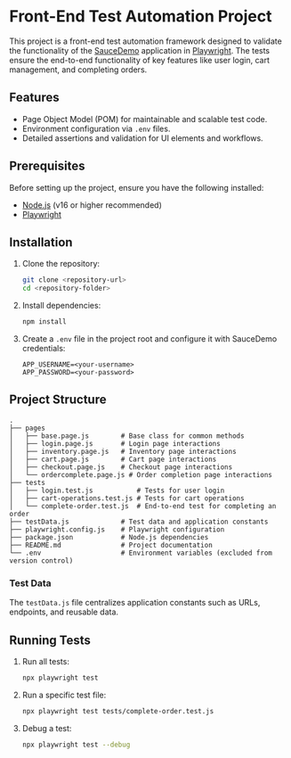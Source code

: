 # Front-End Test Automation Project

This project is a front-end test automation framework designed to validate the functionality of the [SauceDemo](https://www.saucedemo.com/) application in [Playwright](https://playwright.dev/). The tests ensure the end-to-end functionality of key features like user login, cart management, and completing orders. 

## Features
- Page Object Model (POM) for maintainable and scalable test code.
- Environment configuration via `.env` files.
- Detailed assertions and validation for UI elements and workflows.

## Prerequisites

Before setting up the project, ensure you have the following installed:
- [Node.js](https://nodejs.org/) (v16 or higher recommended)
- [Playwright](https://playwright.dev/)

## Installation

1. Clone the repository:
   ```bash
   git clone <repository-url>
   cd <repository-folder>
   ```

2. Install dependencies:
   ```bash
   npm install
   ```

3. Create a `.env` file in the project root and configure it with SauceDemo credentials:
   ```env
   APP_USERNAME=<your-username>
   APP_PASSWORD=<your-password>
   ```

## Project Structure

```plaintext
.
├── pages
│   ├── base.page.js        # Base class for common methods
│   ├── login.page.js       # Login page interactions
│   ├── inventory.page.js   # Inventory page interactions
│   ├── cart.page.js        # Cart page interactions
│   ├── checkout.page.js    # Checkout page interactions
│   └── ordercomplete.page.js # Order completion page interactions
├── tests
│   ├── login.test.js           # Tests for user login
│   ├── cart-operations.test.js # Tests for cart operations
│   └── complete-order.test.js  # End-to-end test for completing an order
├── testData.js             # Test data and application constants
├── playwright.config.js    # Playwright configuration
├── package.json            # Node.js dependencies
├── README.md               # Project documentation
└── .env                    # Environment variables (excluded from version control)
```

### Test Data
The `testData.js` file centralizes application constants such as URLs, endpoints, and reusable data.

## Running Tests

1. Run all tests:
   ```bash
   npx playwright test
   ```

2. Run a specific test file:
   ```bash
   npx playwright test tests/complete-order.test.js
   ```

3. Debug a test:
   ```bash
   npx playwright test --debug
   ```

